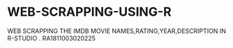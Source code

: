 # WEB-SCRAPPING-USING-R
WEB SCRAPPING THE IMDB MOVIE NAMES,RATING,YEAR,DESCRIPTION IN R-STUDIO .
RA1811003020225
